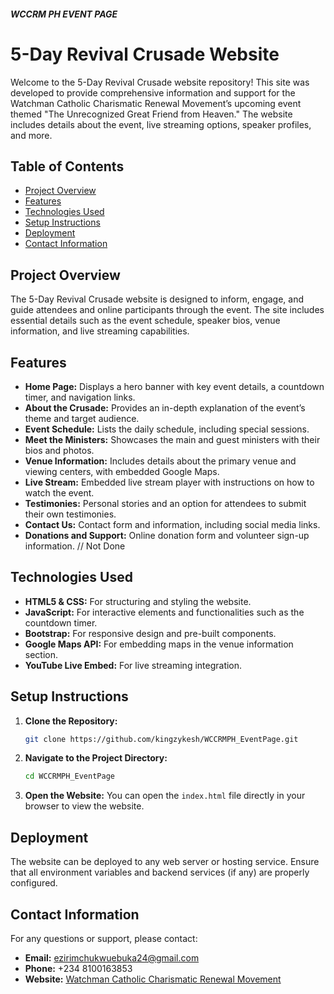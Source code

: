 ##### WCCRM PH EVENT PAGE


# 5-Day Revival Crusade Website

Welcome to the 5-Day Revival Crusade website repository! This site was developed to provide comprehensive information and support for the Watchman Catholic Charismatic Renewal Movement’s upcoming event themed "The Unrecognized Great Friend from Heaven." The website includes details about the event, live streaming options, speaker profiles, and more.

## Table of Contents

- [Project Overview](#project-overview)
- [Features](#features)
- [Technologies Used](#technologies-used)
- [Setup Instructions](#setup-instructions)
- [Deployment](#deployment)
- [Contact Information](#contact-information)

## Project Overview

The 5-Day Revival Crusade website is designed to inform, engage, and guide attendees and online participants through the event. The site includes essential details such as the event schedule, speaker bios, venue information, and live streaming capabilities.

## Features

- **Home Page:** Displays a hero banner with key event details, a countdown timer, and navigation links.
- **About the Crusade:** Provides an in-depth explanation of the event’s theme and target audience.
- **Event Schedule:** Lists the daily schedule, including special sessions.
- **Meet the Ministers:** Showcases the main and guest ministers with their bios and photos.
- **Venue Information:** Includes details about the primary venue and viewing centers, with embedded Google Maps.
- **Live Stream:** Embedded live stream player with instructions on how to watch the event.
- **Testimonies:** Personal stories and an option for attendees to submit their own testimonies.
- **Contact Us:** Contact form and information, including social media links.
- **Donations and Support:** Online donation form and volunteer sign-up information. // Not Done

## Technologies Used

- **HTML5 & CSS:** For structuring and styling the website.
- **JavaScript:** For interactive elements and functionalities such as the countdown timer.
- **Bootstrap:** For responsive design and pre-built components.
- **Google Maps API:** For embedding maps in the venue information section.
- **YouTube Live Embed:** For live streaming integration.


## Setup Instructions

1. **Clone the Repository:**
   ```bash
   git clone https://github.com/kingzykesh/WCCRMPH_EventPage.git
   ```
2. **Navigate to the Project Directory:**
   ```bash
   cd WCCRMPH_EventPage
   ```
3. **Open the Website:**
   You can open the `index.html` file directly in your browser to view the website.

## Deployment

The website can be deployed to any web server or hosting service. Ensure that all environment variables and backend services (if any) are properly configured.

## Contact Information

For any questions or support, please contact:

- **Email:** [ezirimchukwuebuka24@gmail.com](mailto:ezirimchukwuebuka24@gmail.com)
- **Phone:** +234 8100163853
- **Website:** [Watchman Catholic Charismatic Renewal Movement](https://www.watchmancrusade.org)
